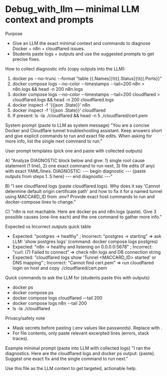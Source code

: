 # Debug_with_llm — minimal LLM context and prompts

Purpose
- Give an LLM the exact minimal context and commands to diagnose Docker + n8n + cloudflared issues.
- Students paste logs + outputs and use the suggested prompts to get precise fixes.

How to collect diagnostic info (copy outputs into the LLM):
1. docker ps --no-trunc --format "table {{.Names}}\t{{.Status}}\t{{.Ports}}"
2. docker compose logs --no-color --timestamps --tail=200 n8n > n8n.logs && head -n 200 n8n.logs
3. docker compose logs --no-color --timestamps --tail=200 cloudflared > cloudflared.logs && head -n 200 cloudflared.logs
4. docker inspect -f '{{json .State}}' n8n
5. docker inspect -f '{{json .State}}' cloudflared
6. If present: ls -la ./cloudflared && head -n 5 ./cloudflared/cert.pem

System prompt (paste to LLM as system message)
"You are a concise Docker and Cloudflare tunnel troubleshooting assistant. Keep answers short and give explicit commands to run and exact file edits. When asking for more info, list the single next command to run."

User prompt templates (pick one and paste with collected outputs)

A) "Analyze DIAGNOSTIC block below and give: 1) single root cause statement (1 line), 2) one exact command to run next, 3) file edits (if any) with exact YAML/lines. DIAGNOSTIC:
--- begin diagnostic ---
{paste outputs from steps 1..5 here}
--- end diagnostic ---"

B) "I see cloudflared logs (paste cloudflared.logs). Why does it say 'Cannot determine default origin certificate path' and how to fix it for a named tunnel using MACCARD_ID from .env? Provide exact host commands to run and docker-compose lines to change."

C) "n8n is not reachable. Here are docker ps and n8n.logs (paste). Give 3 possible causes (one-line each) and the one command to gather more info."

Expected vs Incorrect outputs quick table
- Expected: "postgres -> healthy" ; Incorrect: "postgres -> starting" => ask LLM: 'show postgres logs' (command: docker compose logs postgres)
- Expected: "n8n -> healthy and listening on 0.0.0.0:5678" ; Incorrect: "curl: (7) Failed to connect" => check n8n logs and DB connection string
- Expected: "cloudflared logs show 'Tunnel <MACCARD_ID> started' or DNS mapping" ; Incorrect: "Cannot find cert.pem" => run cloudflared login on host and copy ./cloudflared/cert.pem

Quick commands to ask the LLM for (students paste this with outputs)
- docker ps
- docker compose ps
- docker compose logs cloudflared --tail 200
- docker compose logs n8n --tail 200
- ls -la ./cloudflared

Privacy/safety note
- Mask secrets before pasting (.env values like passwords). Replace with <MASKED>.
- For file contents, only paste relevant excerpted lines (errors, stack traces).

Example minimal prompt (paste into LLM with collected logs)
"I ran the diagnostics. Here are the cloudflared logs and docker ps output: {paste}. Suggest one exact fix and the single command to run next."

Use this file as the LLM context to get targeted, actionable help.
